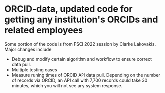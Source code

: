 # ORCID-data, updated code for getting any institution's ORCIDs and related employees 

Some portion of the code is from FSCI 2022 session by Clarke Lakovakis. Major changes include
- Debug and modify certain algorithm and workflow to ensure correct data pull. 
- Multiple testing cases
- Measure runing times of ORCID API data pull. Depending on the number of records via ORCID, an API call with 7,700 records could take 30 minutes, which you will not see any system response. 


